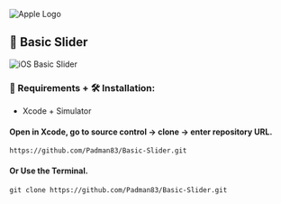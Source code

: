 ![Apple Logo](https://user-images.githubusercontent.com/45048950/73131198-bca1e580-4041-11ea-8f8d-ebfd844f0e64.png) 

## 📱 Basic Slider

![iOS Basic Slider](https://user-images.githubusercontent.com/45048950/74608847-78c16e00-511f-11ea-923e-814464a5c4aa.gif)

### 🧰 Requirements + 🛠️ Installation:

* Xcode + Simulator 

#### Open in Xcode, go to source control -> clone -> enter repository URL.

```
https://github.com/Padman83/Basic-Slider.git
```

#### Or Use the Terminal.

```
git clone https://github.com/Padman83/Basic-Slider.git
```
